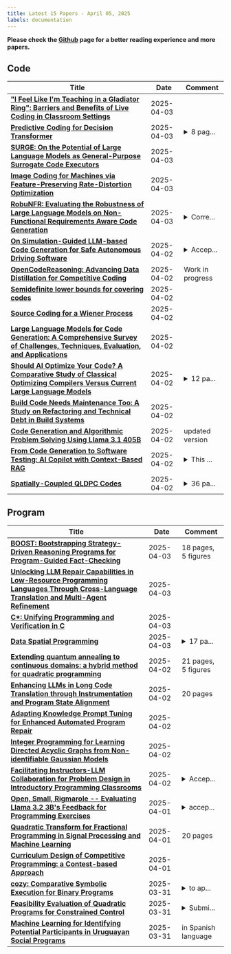 ```yaml
---
title: Latest 15 Papers - April 05, 2025
labels: documentation
---
```

**Please check the [Github](https://github.com/zezhishao/MTS_Daily_ArXiv) page for a better reading experience and more papers.**

## Code
| **Title** | **Date** | **Comment** |
| --- | --- | --- |
| **["I Feel Like I'm Teaching in a Gladiator Ring": Barriers and Benefits of Live Coding in Classroom Settings](http://arxiv.org/abs/2504.02585v1)** | 2025-04-03 |  |
| **[Predictive Coding for Decision Transformer](http://arxiv.org/abs/2410.03408v2)** | 2025-04-03 | <details><summary>8 pag...</summary><p>8 pages, IROS 2024. The first two authors are equally contributed (Code: https://github.com/tunglm2203/pcdt)</p></details> |
| **[SURGE: On the Potential of Large Language Models as General-Purpose Surrogate Code Executors](http://arxiv.org/abs/2502.11167v3)** | 2025-04-03 |  |
| **[Image Coding for Machines via Feature-Preserving Rate-Distortion Optimization](http://arxiv.org/abs/2504.02216v1)** | 2025-04-03 |  |
| **[RobuNFR: Evaluating the Robustness of Large Language Models on Non-Functional Requirements Aware Code Generation](http://arxiv.org/abs/2503.22851v2)** | 2025-04-03 | <details><summary>Corre...</summary><p>Corrected metadata: fixed author name in submission form (TeX file was already correct)</p></details> |
| **[On Simulation-Guided LLM-based Code Generation for Safe Autonomous Driving Software](http://arxiv.org/abs/2504.02141v1)** | 2025-04-02 | <details><summary>Accep...</summary><p>Accepted in the 29th International Conference on Evaluation and Assessment in Software Engineering (EASE)</p></details> |
| **[OpenCodeReasoning: Advancing Data Distillation for Competitive Coding](http://arxiv.org/abs/2504.01943v1)** | 2025-04-02 | Work in progress |
| **[Semidefinite lower bounds for covering codes](http://arxiv.org/abs/2504.01932v1)** | 2025-04-02 |  |
| **[Source Coding for a Wiener Process](http://arxiv.org/abs/2504.01929v1)** | 2025-04-02 |  |
| **[Large Language Models for Code Generation: A Comprehensive Survey of Challenges, Techniques, Evaluation, and Applications](http://arxiv.org/abs/2503.01245v2)** | 2025-04-02 |  |
| **[Should AI Optimize Your Code? A Comparative Study of Classical Optimizing Compilers Versus Current Large Language Models](http://arxiv.org/abs/2406.12146v2)** | 2025-04-02 | <details><summary>12 pa...</summary><p>12 pages, 7 figures, Accepted at SupercomputingAsia 2025 (SCA'25), March 10 to 13, 2025, Singapore, Singapore</p></details> |
| **[Build Code Needs Maintenance Too: A Study on Refactoring and Technical Debt in Build Systems](http://arxiv.org/abs/2504.01907v1)** | 2025-04-02 |  |
| **[Code Generation and Algorithmic Problem Solving Using Llama 3.1 405B](http://arxiv.org/abs/2409.19027v2)** | 2025-04-02 | updated version |
| **[From Code Generation to Software Testing: AI Copilot with Context-Based RAG](http://arxiv.org/abs/2504.01866v1)** | 2025-04-02 | <details><summary>This ...</summary><p>This work has been accepted for publication in IEEE Software (DOI: 10.1109/MS.2025.3549628)</p></details> |
| **[Spatially-Coupled QLDPC Codes](http://arxiv.org/abs/2305.00137v6)** | 2025-04-02 | <details><summary>36 pa...</summary><p>36 pages, 10 figures. Accepted for publication at Quantum Journal</p></details> |

## Program
| **Title** | **Date** | **Comment** |
| --- | --- | --- |
| **[BOOST: Bootstrapping Strategy-Driven Reasoning Programs for Program-Guided Fact-Checking](http://arxiv.org/abs/2504.02467v1)** | 2025-04-03 | 18 pages, 5 figures |
| **[Unlocking LLM Repair Capabilities in Low-Resource Programming Languages Through Cross-Language Translation and Multi-Agent Refinement](http://arxiv.org/abs/2503.22512v2)** | 2025-04-03 |  |
| **[C*: Unifying Programming and Verification in C](http://arxiv.org/abs/2504.02246v1)** | 2025-04-03 |  |
| **[Data Spatial Programming](http://arxiv.org/abs/2503.15812v3)** | 2025-04-03 | <details><summary>17 pa...</summary><p>17 pages, 24 pages with appendix</p></details> |
| **[Extending quantum annealing to continuous domains: a hybrid method for quadratic programming](http://arxiv.org/abs/2504.02073v1)** | 2025-04-02 | 21 pages, 5 figures |
| **[Enhancing LLMs in Long Code Translation through Instrumentation and Program State Alignment](http://arxiv.org/abs/2504.02017v1)** | 2025-04-02 | 20 pages |
| **[Adapting Knowledge Prompt Tuning for Enhanced Automated Program Repair](http://arxiv.org/abs/2504.01523v1)** | 2025-04-02 |  |
| **[Integer Programming for Learning Directed Acyclic Graphs from Non-identifiable Gaussian Models](http://arxiv.org/abs/2404.12592v3)** | 2025-04-02 |  |
| **[Facilitating Instructors-LLM Collaboration for Problem Design in Introductory Programming Classrooms](http://arxiv.org/abs/2504.01259v1)** | 2025-04-02 | <details><summary>Accep...</summary><p>Accepted at CHI 2025 Workshop on Augmented Educators and AI: Shaping the Future of Human and AI Cooperation in Learning</p></details> |
| **[Open, Small, Rigmarole -- Evaluating Llama 3.2 3B's Feedback for Programming Exercises](http://arxiv.org/abs/2504.01054v1)** | 2025-04-01 | <details><summary>accep...</summary><p>accepted to the International Journal of Engineering Pedagogy (iJEP; eISSN: 2192-4880)</p></details> |
| **[Quadratic Transform for Fractional Programming in Signal Processing and Machine Learning](http://arxiv.org/abs/2503.09977v2)** | 2025-04-01 | 20 pages |
| **[Curriculum Design of Competitive Programming: a Contest-based Approach](http://arxiv.org/abs/2504.00533v1)** | 2025-04-01 |  |
| **[cozy: Comparative Symbolic Execution for Binary Programs](http://arxiv.org/abs/2504.00151v1)** | 2025-03-31 | <details><summary>to ap...</summary><p>to appear in the proceedings of the Workshop on Binary Analysis Research (BAR) 2025, winner of the BAR 2025 distinguished paper award</p></details> |
| **[Feasibility Evaluation of Quadratic Programs for Constrained Control](http://arxiv.org/abs/2502.12005v2)** | 2025-03-31 | <details><summary>Submi...</summary><p>Submitted to CDC 2025</p></details> |
| **[Machine Learning for Identifying Potential Participants in Uruguayan Social Programs](http://arxiv.org/abs/2504.01045v1)** | 2025-03-31 | in Spanish language |

